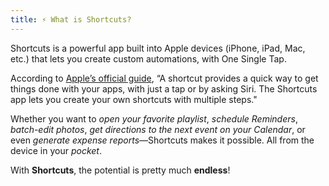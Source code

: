 ```yaml
---
title: ⚡ What is Shortcuts?
---
```


Shortcuts is a powerful app built into Apple devices (iPhone, iPad, Mac, etc.) that lets you create custom automations, with One Single Tap.

According to [Apple’s official guide](https://support.apple.com/guide/shortcuts/welcome/ios), “A shortcut provides a quick way to get things done with your apps, with just a tap or by asking Siri. The Shortcuts app lets you create your own shortcuts with multiple steps."

Whether you want to _open your favorite playlist_, _schedule Reminders_, _batch-edit photos_, _get directions to the next event on your Calendar_, or even _generate expense reports_―Shortcuts makes it possible. All from the device in your _pocket_.

With **Shortcuts**, the potential is pretty much **endless**!
